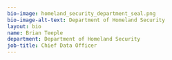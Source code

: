 ```yaml
---
bio-image: homeland_security_department_seal.png
bio-image-alt-text: Department of Homeland Security
layout: bio
name: Brian Teeple
department: Department of Homeland Security
job-title: Chief Data Officer
---
```

